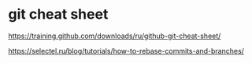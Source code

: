 # git cheat sheet
https://training.github.com/downloads/ru/github-git-cheat-sheet/  

https://selectel.ru/blog/tutorials/how-to-rebase-commits-and-branches/